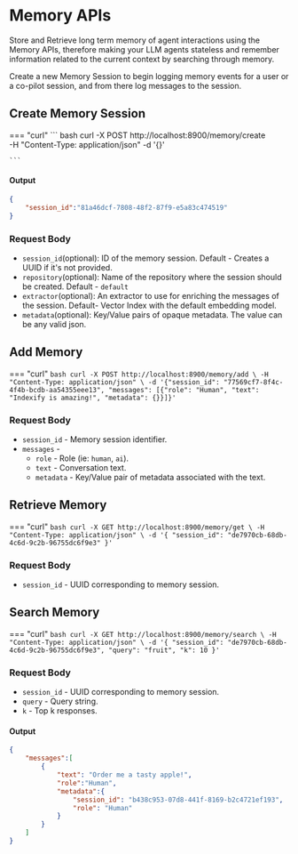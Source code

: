 # Memory APIs

Store and Retrieve long term memory of agent interactions using the Memory APIs, therefore making your LLM agents stateless and remember information related to the current context by searching through memory.

Create a new Memory Session to begin logging memory events for a user or a co-pilot session, and from there log messages to the session.


## Create Memory Session
=== "curl"
    ``` bash
    curl -X POST http://localhost:8900/memory/create \
    -H "Content-Type: application/json" -d '{}'
    
    ```

#### Output 
``` json
{
    "session_id":"81a46dcf-7808-48f2-87f9-e5a83c474519"
}
```
### Request Body
* `session_id`(optional): ID of the memory session. Default - Creates a UUID if it's not provided.
* `repository`(optional): Name of the repository where the session should be created. Default - `default`
* `extractor`(optional): An extractor to use for enriching the messages of the session. Default- Vector Index with the default embedding model.
* `metadata`(optional): Key/Value pairs of opaque metadata. The value can be any valid json.

## Add Memory
=== "curl"
    ```bash
    curl -X POST http://localhost:8900/memory/add \
    -H "Content-Type: application/json" \
    -d '{"session_id": "77569cf7-8f4c-4f4b-bcdb-aa54355eee13", "messages": [{"role": "Human", "text": "Indexify is amazing!", "metadata": {}}]}'
    ```
### Request Body
* `session_id` - Memory session identifier.
* `messages` -
    * `role` - Role (ie: `human`, `ai`).
    * `text` - Conversation text.
    * `metadata` - Key/Value pair of metadata associated with the text. 

## Retrieve Memory
=== "curl"
    ```bash
    curl -X GET http://localhost:8900/memory/get \
    -H "Content-Type: application/json" \
    -d '{
            "session_id": "de7970cb-68db-4c6d-9c2b-96755dc6f9e3"
        }'
    ```
### Request Body
* `session_id` - UUID corresponding to memory session.

## Search Memory
=== "curl"
    ```bash
    curl -X GET http://localhost:8900/memory/search \
    -H "Content-Type: application/json" \
    -d '{
            "session_id": "de7970cb-68db-4c6d-9c2b-96755dc6f9e3",
            "query": "fruit",
            "k": 10
        }'
    ```
### Request Body
* `session_id` - UUID corresponding to memory session.
* `query` - Query string.
* `k` - Top k responses.

#### Output
```json
{
    "messages":[
        {
            "text": "Order me a tasty apple!",
            "role":"Human",
            "metadata":{
                "session_id": "b438c953-07d8-441f-8169-b2c4721ef193",
                "role": "Human"
            }
        }
    ]
}
```
